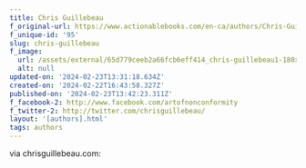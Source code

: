 ```yaml
---
title: Chris Guillebeau
f_original-url: https://www.actionablebooks.com/en-ca/authors/Chris-Guillebeau/
f_unique-id: '95'
slug: chris-guillebeau
f_image:
  url: /assets/external/65d779ceeb2a66fcb6eff414_chris-guillebeau1-180x220.jpeg
  alt: null
updated-on: '2024-02-23T13:31:18.634Z'
created-on: '2024-02-22T16:43:58.327Z'
published-on: '2024-02-23T13:42:23.311Z'
f_facebook-2: http://www.facebook.com/artofnonconformity
f_twitter-2: http://twitter.com/chrisguillebeau/
layout: '[authors].html'
tags: authors
---
```


via chrisguillebeau.com:
